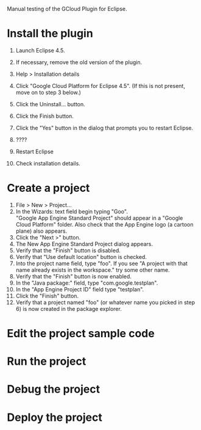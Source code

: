 Manual testing of the GCloud Plugin for Eclipse.

# Install the plugin

1. Launch Eclipse 4.5.

2. If necessary, remove the old version of the plugin.
  1. Help > Installation details
  2. Click "Google Cloud Platform for Eclipse 4.5". (If this is not present,
    move on to step 3 below.)
  3. Click the Uninstall... button.
  4. Click the Finish button.
  5. Click the "Yes" button in the dialog that prompts you to restart Eclipse.
2. ????
3. Restart Eclipse
4. Check installation details. 

# Create a project

1. File > New > Project...
1. In the Wizards: text field begin typing "Goo".  
   "Google App Engine Standard Project" should 
   appear in a "Google Cloud Platform" folder.
   Also check that the App Engine logo (a cartoon plane) also appears.
1. Click the "Next >" button.
1. The New App Engine Standard Project dialog appears.
1. Verify that the "Finish" button is disabled.
1. Verify that "Use default location" button is checked.
1. Into the project name field, type "foo". If you see 
   "A project with that name already exists in the workspace."
   try some other name. 
1. Verify that the "Finish" button is now enabled.
1. In the "Java package:" field, type "com.google.testplan".
1. In the "App Engine Project ID" field type "testplan".
1. Click the "Finish" button.
1. Verify that a project named "foo" (or whatever name you picked in step 6)
   is now created in the package explorer. 


# Edit the project sample code

# Run the project

# Debug the project

# Deploy the project

